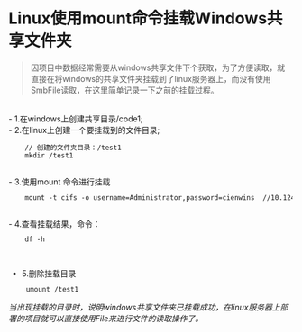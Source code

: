 # Linux使用mount命令挂载Windows共享文件夹
> 因项目中数据经常需要从windows共享文件下个获取，为了方便读取，就直接在将windows的共享文件夹挂载到了linux服务器上，而没有使用SmbFile读取，在这里简单记录一下之前的挂载过程。
<br/>
- 1.在windows上创建共享目录/code1;
<br/>
- 2.在linux上创建一个要挂载到的文件目录;
<code><pre>
    // 创建的文件夹目录：/test1
    mkdir /test1
</pre></code>
<br/>
- 3.使用mount 命令进行挂载
<code><pre>
    mount -t cifs -o username=Administrator,password=cienwins  //10.124.120.60/code1 /test1
</pre></code>
<br/>
- 4.查看挂载结果，命令：
<code><pre>
    df -h
</pre></code>
<br/>

- 5.删除挂载目录
<code><pre>
    umount /test1
</pre></code>

*当出现挂载的目录时，说明windows共享文件夹已挂载成功，在linux服务器上部署的项目就可以直接使用File来进行文件的读取操作了。*
